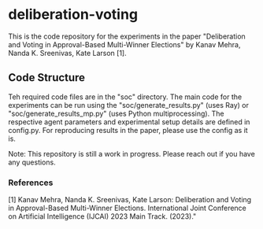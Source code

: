# deliberation-voting

This is the code repository for the experiments in the paper "Deliberation and Voting in Approval-Based Multi-Winner Elections" by Kanav Mehra, Nanda K. Sreenivas, Kate Larson [1].

## Code Structure
Teh required code files are in the "soc" directory. The main code for the experiments can be run using the "soc/generate_results.py" (uses Ray) or "soc/generate_results_mp.py" (uses Python multiprocessing). The respective agent parameters and experimental setup details are defined in config.py. For reproducing results in the paper, please use the config as it is. 

Note: This repository is still a work in progress. Please reach out if you have any questions. 

### References

[1] Kanav Mehra, Nanda K. Sreenivas, Kate Larson: Deliberation and Voting in Approval-Based Multi-Winner Elections. International Joint Conference on Artificial Intelligence (IJCAI) 2023 Main Track. (2023)."